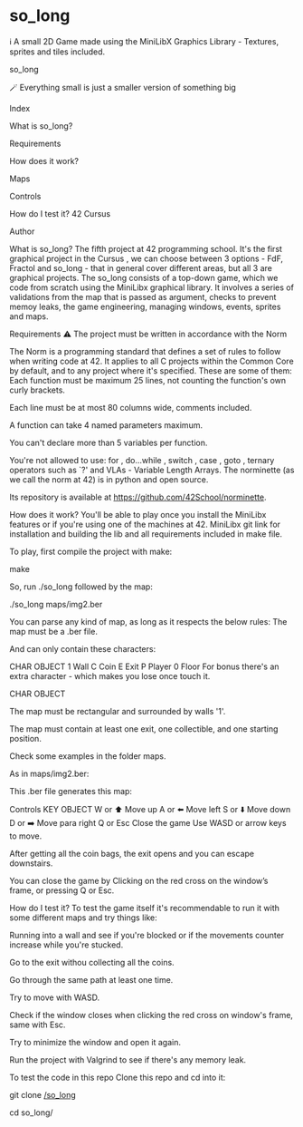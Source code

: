 # so_long

ℹ️ A small 2D Game made using the MiniLibX Graphics Library - Textures, sprites and tiles included.



so_long

🪄 Everything small is just a smaller version of something big

Index

What is so_long?

Requirements

How does it work?

Maps

Controls

How do I test it?
42 Cursus

Author

What is so_long?
The fifth project at 42 programming school. It's the first graphical project in the Cursus , we can choose between 3 options - FdF, Fractol and so_long - that in general cover different areas, but all 3 are graphical projects. The so_long consists of a top-down game, which we code from scratch using the MiniLibx graphical library. It involves a series of validations from the map that is passed as argument, checks to prevent memoy leaks, the game engineering, managing windows, events, sprites and maps.

Requirements
⚠️ The project must be written in accordance with the Norm

The Norm is a programming standard that defines a set of rules to follow when writing code at 42. It applies to all C projects within the Common Core by default, and to any project where it's specified. These are some of them:
Each function must be maximum 25 lines, not counting the function's own curly brackets.

Each line must be at most 80 columns wide, comments included.

A function can take 4 named parameters maximum.

You can't declare more than 5 variables per function.

You're not allowed to use: for , do...while , switch , case ,  goto  ,
ternary operators such as `?' and VLAs - Variable Length Arrays.
The norminette (as we call the norm at 42) is in python and open source.

Its repository is available at https://github.com/42School/norminette.

How does it work?
You'll be able to play once you install the MiniLibx features or if you're using one of the machines at 42.
MiniLibx git link for installation and building the lib and all requirements included in make file.

To play, first compile the project with make:

make

So, run ./so_long followed by the map:

./so_long maps/img2.ber	

You can parse any kind of map, as long as it respects the below rules:
The map must be a .ber file.

And can only contain these characters:

CHAR	OBJECT
1	Wall
C	Coin
E	Exit
P	Player
0	Floor
For bonus there's an extra character - which makes you lose once touch it.

CHAR	OBJECT

The map must be rectangular and surrounded by walls '1'.

The map must contain at least one exit, one collectible, and one starting position.

Check some examples in the folder maps.

As in maps/img2.ber:

This .ber file generates this map:


Controls
KEY	OBJECT
W or ⬆️	Move up
A or ⬅️	Move left
S or ⬇️	Move down
D or ➡️	Move para right
Q or Esc	Close the game
Use WASD or arrow keys to move.

After getting all the coin bags, the exit opens and you can escape downstairs.

You can close the game by Clicking on the red cross on the window’s frame, or pressing Q or Esc.

How do I test it?
To test the game itself it's recommendable to run it with some different maps and try things like:

Running into a wall and see if you're blocked or if the movements counter increase while you're stucked.

Go to the exit withou collecting all the coins.

Go through the same path at least one time.

Try to move with WASD.

Check if the window closes when clicking the red cross on window's frame, same with Esc.

Try to minimize the window and open it again.

Run the project with Valgrind to see if there's any memory leak.

To test the code in this repo Clone this repo and cd into it:

git clone [/so_long](https://github.com/snagulap/so_long)

cd so_long/
